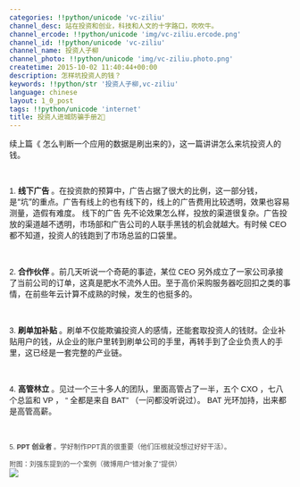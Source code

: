 ```yaml
---
categories: !!python/unicode 'vc-ziliu'
channel_desc: 站在投资和创业，科技和人文的十字路口，吹吹牛。
channel_ercode: !!python/unicode 'img/vc-ziliu.ercode.png'
channel_id: !!python/unicode 'vc-ziliu'
channel_name: 投资人子柳
channel_photo: !!python/unicode 'img/vc-ziliu.photo.png'
createtime: 2015-10-02 11:40:44+00:00
description: 怎样坑投资人的钱？
keywords: !!python/str '投资人子柳,vc-ziliu'
language: chinese
layout: 1_0_post
tags: !!python/unicode 'internet'
title: 投资人进城防骗手册2⃣️
---
```

<div class="rich_media_content" id="js_content">
<p style="">
         续上篇《
         <span style="line-height: normal; font-family: Helvetica;">
          怎么判断一个应用的数据是刷出来的》，这一篇讲讲怎么来坑投资人的钱。
         </span>
</p>
<p style="">
<span style="line-height: normal; font-family: Helvetica;">
<br/>
</span>
</p>
<p style="">
<span style="line-height: normal; font-family: Helvetica;">
          1.
         </span>
<strong>
          线下广告
         </strong>
         。在投资款的预算中，广告占据了很大的比例，这一部分钱，是“坑”的重点。广告有线上的也有线下的，线上的广告费用比较透明，效果也容易测量，造假有难度。
         <span style="">
          线下的广告
         </span>
         先不论效果怎么样，投放的渠道很复杂。广告投放的渠道越不透明，市场部和广告公司的人联手黑钱的机会就越大。有时候
         <span style="line-height: normal; font-family: Helvetica;">
          CEO
         </span>
         都不知道，投资人的钱跑到了市场总监的口袋里。
        </p>
<p style="">
<br/>
</p>
<p style="">
<span style="line-height: normal; font-family: Helvetica;">
          2.
         </span>
<strong>
          合作伙伴
         </strong>
         。前几天听说一个奇葩的事迹，某位
         <span style="line-height: normal; font-family: Helvetica;">
          CEO
         </span>
         另外成立了一家公司承接了当前公司的订单，这真是肥水不流外人田。至于高价采购服务器吃回扣之类的事情，在前些年云计算不成熟的时候，发生的也挺多的。
        </p>
<p style="">
<br/>
</p>
<p style="">
<span style="line-height: normal; font-family: Helvetica;">
          3.
         </span>
<strong>
          刷单加补贴
         </strong>
         。刷单不仅能欺骗投资人的感情，还能套取投资人的钱财。企业补贴用户的钱，从企业的账户里转到刷单公司的手里，再转手到了企业负责人的手里，这已经是一套完整的产业链。
        </p>
<p style="">
<br/>
</p>
<p style="">
<span style="line-height: normal; font-family: Helvetica;">
          4.
         </span>
<strong>
          高管林立
         </strong>
         。见过一个三十多人的团队，里面高管占了一半，五个
         <span style="line-height: normal; font-family: Helvetica;">
          CXO
         </span>
         ，七八个总监和
         <span style="line-height: normal; font-family: Helvetica;">
          VP
         </span>
         ，
         <span style="line-height: normal; font-family: Helvetica;">
          “
         </span>
         全都是来自
         <span style="line-height: normal; font-family: Helvetica;">
          BAT”
         </span>
         （一问都没听说过）。
         <span style="line-height: normal; font-family: Helvetica;">
          BAT
         </span>
         光环加持，出来都是高管高薪。
        </p>
<p style="">
<br/>
</p>
<p style="margin-top: 0px; margin-bottom: 0px; font-size: 12px; line-height: normal; font-family: Helvetica; color: rgb(69, 69, 69);">
         5.
         <strong>
          PPT
          <span style="">
           创业者
          </span>
</strong>
<span style="">
          。学好制作PPT真的很重要（他们压根就没想过好好干活）。
         </span>
</p>
<p style="margin-top: 0px; margin-bottom: 0px; font-size: 12px; line-height: normal; font-family: Helvetica; color: rgb(69, 69, 69);">
<span style="">
<br/>
</span>
</p>
<p style="margin-top: 0px; margin-bottom: 0px; font-size: 12px; line-height: normal; font-family: Helvetica; color: rgb(69, 69, 69);">
<span style="">
          附图：刘强东提到的一个案例（微博用户“错对象了”提供）
         </span>
</p>
<p style="margin-top: 0px; margin-bottom: 0px; font-size: 12px; line-height: normal; font-family: Helvetica; color: rgb(69, 69, 69);">
<span style="">
<img data-ratio="0.18164435946462715" data-s="300,640" data-src="" data-type="png" data-w="" src="{{ '/img/5pjrn0aic1L0v9gCNiaOLwicDfp46wibMA3mpouLYeHoEWbyhV3dg7GFTVY5uRpPEpk8uicOJLw2CcibKNrSSXVnq0Xw.png' | prepend: site.img | replace: '//','/' }}"/>
<br/>
</span>
</p>
<p>
<br/>
</p>
</div>